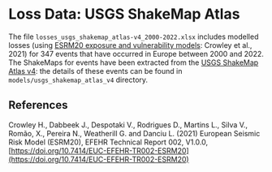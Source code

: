 # Loss Data: USGS ShakeMap Atlas

The file `losses_usgs_shakemap_atlas-v4_2000-2022.xlsx` includes modelled losses (using [ESRM20 exposure and vulnerability models](https://gitlab.seismo.ethz.ch/efehr/esrm20): Crowley et al., 2021) for 347 events that have occurred in Europe between 2000 and 2022. The ShakeMaps for events have been extracted from the [USGS ShakeMap Atlas v4](https://earthquake.usgs.gov/data/shakemap/atlas): the details of these events can be found in `models/usgs_shakemap_atlas_v4` directory. 


## References

Crowley H., Dabbeek J., Despotaki V., Rodrigues D., Martins L., Silva V., Romão, X., Pereira N., Weatherill G. and Danciu L. (2021) European Seismic Risk Model (ESRM20), EFEHR Technical Report 002, V1.0.0, [https://doi.org/10.7414/EUC-EFEHR-TR002-ESRM20](https://doi.org/10.7414/EUC-EFEHR-TR002-ESRM20)




